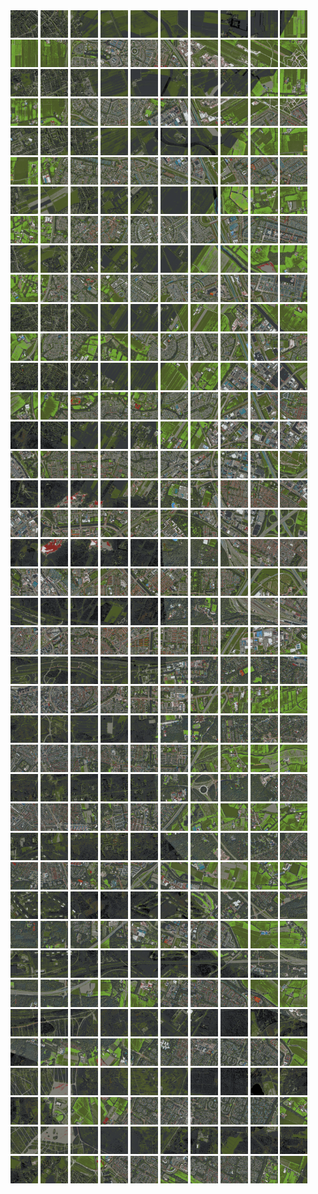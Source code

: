 <html>
<div>
<img src="https://github.com/HakkaTjakka/NL_TILE_MAP/blob/main/18/623/-1047/r.6230.-10470.png" height="44" width="44">
<img src="https://github.com/HakkaTjakka/NL_TILE_MAP/blob/main/18/623/-1047/r.6231.-10470.png" height="44" width="44">
<img src="https://github.com/HakkaTjakka/NL_TILE_MAP/blob/main/18/623/-1047/r.6232.-10470.png" height="44" width="44">
<img src="https://github.com/HakkaTjakka/NL_TILE_MAP/blob/main/18/623/-1047/r.6233.-10470.png" height="44" width="44">
<img src="https://github.com/HakkaTjakka/NL_TILE_MAP/blob/main/18/623/-1047/r.6234.-10470.png" height="44" width="44">
<img src="https://github.com/HakkaTjakka/NL_TILE_MAP/blob/main/18/623/-1047/r.6235.-10470.png" height="44" width="44">
<img src="https://github.com/HakkaTjakka/NL_TILE_MAP/blob/main/18/623/-1047/r.6236.-10470.png" height="44" width="44">
<img src="https://github.com/HakkaTjakka/NL_TILE_MAP/blob/main/18/623/-1047/r.6237.-10470.png" height="44" width="44">
<img src="https://github.com/HakkaTjakka/NL_TILE_MAP/blob/main/18/623/-1047/r.6238.-10470.png" height="44" width="44">
<img src="https://github.com/HakkaTjakka/NL_TILE_MAP/blob/main/18/623/-1047/r.6239.-10470.png" height="44" width="44">
<img src="https://github.com/HakkaTjakka/NL_TILE_MAP/blob/main/18/624/-1047/r.6240.-10470.png" height="44" width="44">
<img src="https://github.com/HakkaTjakka/NL_TILE_MAP/blob/main/18/624/-1047/r.6241.-10470.png" height="44" width="44">
<img src="https://github.com/HakkaTjakka/NL_TILE_MAP/blob/main/18/624/-1047/r.6242.-10470.png" height="44" width="44">
<img src="https://github.com/HakkaTjakka/NL_TILE_MAP/blob/main/18/624/-1047/r.6243.-10470.png" height="44" width="44">
<img src="https://github.com/HakkaTjakka/NL_TILE_MAP/blob/main/18/624/-1047/r.6244.-10470.png" height="44" width="44">
<img src="https://github.com/HakkaTjakka/NL_TILE_MAP/blob/main/18/624/-1047/r.6245.-10470.png" height="44" width="44">
<img src="https://github.com/HakkaTjakka/NL_TILE_MAP/blob/main/18/624/-1047/r.6246.-10470.png" height="44" width="44">
<img src="https://github.com/HakkaTjakka/NL_TILE_MAP/blob/main/18/624/-1047/r.6247.-10470.png" height="44" width="44">
<img src="https://github.com/HakkaTjakka/NL_TILE_MAP/blob/main/18/624/-1047/r.6248.-10470.png" height="44" width="44">
<img src="https://github.com/HakkaTjakka/NL_TILE_MAP/blob/main/18/624/-1047/r.6249.-10470.png" height="44" width="44">
<br>
<img src="https://github.com/HakkaTjakka/NL_TILE_MAP/blob/main/18/623/-1047/r.6230.-10469.png" height="44" width="44">
<img src="https://github.com/HakkaTjakka/NL_TILE_MAP/blob/main/18/623/-1047/r.6231.-10469.png" height="44" width="44">
<img src="https://github.com/HakkaTjakka/NL_TILE_MAP/blob/main/18/623/-1047/r.6232.-10469.png" height="44" width="44">
<img src="https://github.com/HakkaTjakka/NL_TILE_MAP/blob/main/18/623/-1047/r.6233.-10469.png" height="44" width="44">
<img src="https://github.com/HakkaTjakka/NL_TILE_MAP/blob/main/18/623/-1047/r.6234.-10469.png" height="44" width="44">
<img src="https://github.com/HakkaTjakka/NL_TILE_MAP/blob/main/18/623/-1047/r.6235.-10469.png" height="44" width="44">
<img src="https://github.com/HakkaTjakka/NL_TILE_MAP/blob/main/18/623/-1047/r.6236.-10469.png" height="44" width="44">
<img src="https://github.com/HakkaTjakka/NL_TILE_MAP/blob/main/18/623/-1047/r.6237.-10469.png" height="44" width="44">
<img src="https://github.com/HakkaTjakka/NL_TILE_MAP/blob/main/18/623/-1047/r.6238.-10469.png" height="44" width="44">
<img src="https://github.com/HakkaTjakka/NL_TILE_MAP/blob/main/18/623/-1047/r.6239.-10469.png" height="44" width="44">
<img src="https://github.com/HakkaTjakka/NL_TILE_MAP/blob/main/18/624/-1047/r.6240.-10469.png" height="44" width="44">
<img src="https://github.com/HakkaTjakka/NL_TILE_MAP/blob/main/18/624/-1047/r.6241.-10469.png" height="44" width="44">
<img src="https://github.com/HakkaTjakka/NL_TILE_MAP/blob/main/18/624/-1047/r.6242.-10469.png" height="44" width="44">
<img src="https://github.com/HakkaTjakka/NL_TILE_MAP/blob/main/18/624/-1047/r.6243.-10469.png" height="44" width="44">
<img src="https://github.com/HakkaTjakka/NL_TILE_MAP/blob/main/18/624/-1047/r.6244.-10469.png" height="44" width="44">
<img src="https://github.com/HakkaTjakka/NL_TILE_MAP/blob/main/18/624/-1047/r.6245.-10469.png" height="44" width="44">
<img src="https://github.com/HakkaTjakka/NL_TILE_MAP/blob/main/18/624/-1047/r.6246.-10469.png" height="44" width="44">
<img src="https://github.com/HakkaTjakka/NL_TILE_MAP/blob/main/18/624/-1047/r.6247.-10469.png" height="44" width="44">
<img src="https://github.com/HakkaTjakka/NL_TILE_MAP/blob/main/18/624/-1047/r.6248.-10469.png" height="44" width="44">
<img src="https://github.com/HakkaTjakka/NL_TILE_MAP/blob/main/18/624/-1047/r.6249.-10469.png" height="44" width="44">
<br>
<img src="https://github.com/HakkaTjakka/NL_TILE_MAP/blob/main/18/623/-1047/r.6230.-10468.png" height="44" width="44">
<img src="https://github.com/HakkaTjakka/NL_TILE_MAP/blob/main/18/623/-1047/r.6231.-10468.png" height="44" width="44">
<img src="https://github.com/HakkaTjakka/NL_TILE_MAP/blob/main/18/623/-1047/r.6232.-10468.png" height="44" width="44">
<img src="https://github.com/HakkaTjakka/NL_TILE_MAP/blob/main/18/623/-1047/r.6233.-10468.png" height="44" width="44">
<img src="https://github.com/HakkaTjakka/NL_TILE_MAP/blob/main/18/623/-1047/r.6234.-10468.png" height="44" width="44">
<img src="https://github.com/HakkaTjakka/NL_TILE_MAP/blob/main/18/623/-1047/r.6235.-10468.png" height="44" width="44">
<img src="https://github.com/HakkaTjakka/NL_TILE_MAP/blob/main/18/623/-1047/r.6236.-10468.png" height="44" width="44">
<img src="https://github.com/HakkaTjakka/NL_TILE_MAP/blob/main/18/623/-1047/r.6237.-10468.png" height="44" width="44">
<img src="https://github.com/HakkaTjakka/NL_TILE_MAP/blob/main/18/623/-1047/r.6238.-10468.png" height="44" width="44">
<img src="https://github.com/HakkaTjakka/NL_TILE_MAP/blob/main/18/623/-1047/r.6239.-10468.png" height="44" width="44">
<img src="https://github.com/HakkaTjakka/NL_TILE_MAP/blob/main/18/624/-1047/r.6240.-10468.png" height="44" width="44">
<img src="https://github.com/HakkaTjakka/NL_TILE_MAP/blob/main/18/624/-1047/r.6241.-10468.png" height="44" width="44">
<img src="https://github.com/HakkaTjakka/NL_TILE_MAP/blob/main/18/624/-1047/r.6242.-10468.png" height="44" width="44">
<img src="https://github.com/HakkaTjakka/NL_TILE_MAP/blob/main/18/624/-1047/r.6243.-10468.png" height="44" width="44">
<img src="https://github.com/HakkaTjakka/NL_TILE_MAP/blob/main/18/624/-1047/r.6244.-10468.png" height="44" width="44">
<img src="https://github.com/HakkaTjakka/NL_TILE_MAP/blob/main/18/624/-1047/r.6245.-10468.png" height="44" width="44">
<img src="https://github.com/HakkaTjakka/NL_TILE_MAP/blob/main/18/624/-1047/r.6246.-10468.png" height="44" width="44">
<img src="https://github.com/HakkaTjakka/NL_TILE_MAP/blob/main/18/624/-1047/r.6247.-10468.png" height="44" width="44">
<img src="https://github.com/HakkaTjakka/NL_TILE_MAP/blob/main/18/624/-1047/r.6248.-10468.png" height="44" width="44">
<img src="https://github.com/HakkaTjakka/NL_TILE_MAP/blob/main/18/624/-1047/r.6249.-10468.png" height="44" width="44">
<br>
<img src="https://github.com/HakkaTjakka/NL_TILE_MAP/blob/main/18/623/-1047/r.6230.-10467.png" height="44" width="44">
<img src="https://github.com/HakkaTjakka/NL_TILE_MAP/blob/main/18/623/-1047/r.6231.-10467.png" height="44" width="44">
<img src="https://github.com/HakkaTjakka/NL_TILE_MAP/blob/main/18/623/-1047/r.6232.-10467.png" height="44" width="44">
<img src="https://github.com/HakkaTjakka/NL_TILE_MAP/blob/main/18/623/-1047/r.6233.-10467.png" height="44" width="44">
<img src="https://github.com/HakkaTjakka/NL_TILE_MAP/blob/main/18/623/-1047/r.6234.-10467.png" height="44" width="44">
<img src="https://github.com/HakkaTjakka/NL_TILE_MAP/blob/main/18/623/-1047/r.6235.-10467.png" height="44" width="44">
<img src="https://github.com/HakkaTjakka/NL_TILE_MAP/blob/main/18/623/-1047/r.6236.-10467.png" height="44" width="44">
<img src="https://github.com/HakkaTjakka/NL_TILE_MAP/blob/main/18/623/-1047/r.6237.-10467.png" height="44" width="44">
<img src="https://github.com/HakkaTjakka/NL_TILE_MAP/blob/main/18/623/-1047/r.6238.-10467.png" height="44" width="44">
<img src="https://github.com/HakkaTjakka/NL_TILE_MAP/blob/main/18/623/-1047/r.6239.-10467.png" height="44" width="44">
<img src="https://github.com/HakkaTjakka/NL_TILE_MAP/blob/main/18/624/-1047/r.6240.-10467.png" height="44" width="44">
<img src="https://github.com/HakkaTjakka/NL_TILE_MAP/blob/main/18/624/-1047/r.6241.-10467.png" height="44" width="44">
<img src="https://github.com/HakkaTjakka/NL_TILE_MAP/blob/main/18/624/-1047/r.6242.-10467.png" height="44" width="44">
<img src="https://github.com/HakkaTjakka/NL_TILE_MAP/blob/main/18/624/-1047/r.6243.-10467.png" height="44" width="44">
<img src="https://github.com/HakkaTjakka/NL_TILE_MAP/blob/main/18/624/-1047/r.6244.-10467.png" height="44" width="44">
<img src="https://github.com/HakkaTjakka/NL_TILE_MAP/blob/main/18/624/-1047/r.6245.-10467.png" height="44" width="44">
<img src="https://github.com/HakkaTjakka/NL_TILE_MAP/blob/main/18/624/-1047/r.6246.-10467.png" height="44" width="44">
<img src="https://github.com/HakkaTjakka/NL_TILE_MAP/blob/main/18/624/-1047/r.6247.-10467.png" height="44" width="44">
<img src="https://github.com/HakkaTjakka/NL_TILE_MAP/blob/main/18/624/-1047/r.6248.-10467.png" height="44" width="44">
<img src="https://github.com/HakkaTjakka/NL_TILE_MAP/blob/main/18/624/-1047/r.6249.-10467.png" height="44" width="44">
<br>
<img src="https://github.com/HakkaTjakka/NL_TILE_MAP/blob/main/18/623/-1047/r.6230.-10466.png" height="44" width="44">
<img src="https://github.com/HakkaTjakka/NL_TILE_MAP/blob/main/18/623/-1047/r.6231.-10466.png" height="44" width="44">
<img src="https://github.com/HakkaTjakka/NL_TILE_MAP/blob/main/18/623/-1047/r.6232.-10466.png" height="44" width="44">
<img src="https://github.com/HakkaTjakka/NL_TILE_MAP/blob/main/18/623/-1047/r.6233.-10466.png" height="44" width="44">
<img src="https://github.com/HakkaTjakka/NL_TILE_MAP/blob/main/18/623/-1047/r.6234.-10466.png" height="44" width="44">
<img src="https://github.com/HakkaTjakka/NL_TILE_MAP/blob/main/18/623/-1047/r.6235.-10466.png" height="44" width="44">
<img src="https://github.com/HakkaTjakka/NL_TILE_MAP/blob/main/18/623/-1047/r.6236.-10466.png" height="44" width="44">
<img src="https://github.com/HakkaTjakka/NL_TILE_MAP/blob/main/18/623/-1047/r.6237.-10466.png" height="44" width="44">
<img src="https://github.com/HakkaTjakka/NL_TILE_MAP/blob/main/18/623/-1047/r.6238.-10466.png" height="44" width="44">
<img src="https://github.com/HakkaTjakka/NL_TILE_MAP/blob/main/18/623/-1047/r.6239.-10466.png" height="44" width="44">
<img src="https://github.com/HakkaTjakka/NL_TILE_MAP/blob/main/18/624/-1047/r.6240.-10466.png" height="44" width="44">
<img src="https://github.com/HakkaTjakka/NL_TILE_MAP/blob/main/18/624/-1047/r.6241.-10466.png" height="44" width="44">
<img src="https://github.com/HakkaTjakka/NL_TILE_MAP/blob/main/18/624/-1047/r.6242.-10466.png" height="44" width="44">
<img src="https://github.com/HakkaTjakka/NL_TILE_MAP/blob/main/18/624/-1047/r.6243.-10466.png" height="44" width="44">
<img src="https://github.com/HakkaTjakka/NL_TILE_MAP/blob/main/18/624/-1047/r.6244.-10466.png" height="44" width="44">
<img src="https://github.com/HakkaTjakka/NL_TILE_MAP/blob/main/18/624/-1047/r.6245.-10466.png" height="44" width="44">
<img src="https://github.com/HakkaTjakka/NL_TILE_MAP/blob/main/18/624/-1047/r.6246.-10466.png" height="44" width="44">
<img src="https://github.com/HakkaTjakka/NL_TILE_MAP/blob/main/18/624/-1047/r.6247.-10466.png" height="44" width="44">
<img src="https://github.com/HakkaTjakka/NL_TILE_MAP/blob/main/18/624/-1047/r.6248.-10466.png" height="44" width="44">
<img src="https://github.com/HakkaTjakka/NL_TILE_MAP/blob/main/18/624/-1047/r.6249.-10466.png" height="44" width="44">
<br>
<img src="https://github.com/HakkaTjakka/NL_TILE_MAP/blob/main/18/623/-1047/r.6230.-10465.png" height="44" width="44">
<img src="https://github.com/HakkaTjakka/NL_TILE_MAP/blob/main/18/623/-1047/r.6231.-10465.png" height="44" width="44">
<img src="https://github.com/HakkaTjakka/NL_TILE_MAP/blob/main/18/623/-1047/r.6232.-10465.png" height="44" width="44">
<img src="https://github.com/HakkaTjakka/NL_TILE_MAP/blob/main/18/623/-1047/r.6233.-10465.png" height="44" width="44">
<img src="https://github.com/HakkaTjakka/NL_TILE_MAP/blob/main/18/623/-1047/r.6234.-10465.png" height="44" width="44">
<img src="https://github.com/HakkaTjakka/NL_TILE_MAP/blob/main/18/623/-1047/r.6235.-10465.png" height="44" width="44">
<img src="https://github.com/HakkaTjakka/NL_TILE_MAP/blob/main/18/623/-1047/r.6236.-10465.png" height="44" width="44">
<img src="https://github.com/HakkaTjakka/NL_TILE_MAP/blob/main/18/623/-1047/r.6237.-10465.png" height="44" width="44">
<img src="https://github.com/HakkaTjakka/NL_TILE_MAP/blob/main/18/623/-1047/r.6238.-10465.png" height="44" width="44">
<img src="https://github.com/HakkaTjakka/NL_TILE_MAP/blob/main/18/623/-1047/r.6239.-10465.png" height="44" width="44">
<img src="https://github.com/HakkaTjakka/NL_TILE_MAP/blob/main/18/624/-1047/r.6240.-10465.png" height="44" width="44">
<img src="https://github.com/HakkaTjakka/NL_TILE_MAP/blob/main/18/624/-1047/r.6241.-10465.png" height="44" width="44">
<img src="https://github.com/HakkaTjakka/NL_TILE_MAP/blob/main/18/624/-1047/r.6242.-10465.png" height="44" width="44">
<img src="https://github.com/HakkaTjakka/NL_TILE_MAP/blob/main/18/624/-1047/r.6243.-10465.png" height="44" width="44">
<img src="https://github.com/HakkaTjakka/NL_TILE_MAP/blob/main/18/624/-1047/r.6244.-10465.png" height="44" width="44">
<img src="https://github.com/HakkaTjakka/NL_TILE_MAP/blob/main/18/624/-1047/r.6245.-10465.png" height="44" width="44">
<img src="https://github.com/HakkaTjakka/NL_TILE_MAP/blob/main/18/624/-1047/r.6246.-10465.png" height="44" width="44">
<img src="https://github.com/HakkaTjakka/NL_TILE_MAP/blob/main/18/624/-1047/r.6247.-10465.png" height="44" width="44">
<img src="https://github.com/HakkaTjakka/NL_TILE_MAP/blob/main/18/624/-1047/r.6248.-10465.png" height="44" width="44">
<img src="https://github.com/HakkaTjakka/NL_TILE_MAP/blob/main/18/624/-1047/r.6249.-10465.png" height="44" width="44">
<br>
<img src="https://github.com/HakkaTjakka/NL_TILE_MAP/blob/main/18/623/-1047/r.6230.-10464.png" height="44" width="44">
<img src="https://github.com/HakkaTjakka/NL_TILE_MAP/blob/main/18/623/-1047/r.6231.-10464.png" height="44" width="44">
<img src="https://github.com/HakkaTjakka/NL_TILE_MAP/blob/main/18/623/-1047/r.6232.-10464.png" height="44" width="44">
<img src="https://github.com/HakkaTjakka/NL_TILE_MAP/blob/main/18/623/-1047/r.6233.-10464.png" height="44" width="44">
<img src="https://github.com/HakkaTjakka/NL_TILE_MAP/blob/main/18/623/-1047/r.6234.-10464.png" height="44" width="44">
<img src="https://github.com/HakkaTjakka/NL_TILE_MAP/blob/main/18/623/-1047/r.6235.-10464.png" height="44" width="44">
<img src="https://github.com/HakkaTjakka/NL_TILE_MAP/blob/main/18/623/-1047/r.6236.-10464.png" height="44" width="44">
<img src="https://github.com/HakkaTjakka/NL_TILE_MAP/blob/main/18/623/-1047/r.6237.-10464.png" height="44" width="44">
<img src="https://github.com/HakkaTjakka/NL_TILE_MAP/blob/main/18/623/-1047/r.6238.-10464.png" height="44" width="44">
<img src="https://github.com/HakkaTjakka/NL_TILE_MAP/blob/main/18/623/-1047/r.6239.-10464.png" height="44" width="44">
<img src="https://github.com/HakkaTjakka/NL_TILE_MAP/blob/main/18/624/-1047/r.6240.-10464.png" height="44" width="44">
<img src="https://github.com/HakkaTjakka/NL_TILE_MAP/blob/main/18/624/-1047/r.6241.-10464.png" height="44" width="44">
<img src="https://github.com/HakkaTjakka/NL_TILE_MAP/blob/main/18/624/-1047/r.6242.-10464.png" height="44" width="44">
<img src="https://github.com/HakkaTjakka/NL_TILE_MAP/blob/main/18/624/-1047/r.6243.-10464.png" height="44" width="44">
<img src="https://github.com/HakkaTjakka/NL_TILE_MAP/blob/main/18/624/-1047/r.6244.-10464.png" height="44" width="44">
<img src="https://github.com/HakkaTjakka/NL_TILE_MAP/blob/main/18/624/-1047/r.6245.-10464.png" height="44" width="44">
<img src="https://github.com/HakkaTjakka/NL_TILE_MAP/blob/main/18/624/-1047/r.6246.-10464.png" height="44" width="44">
<img src="https://github.com/HakkaTjakka/NL_TILE_MAP/blob/main/18/624/-1047/r.6247.-10464.png" height="44" width="44">
<img src="https://github.com/HakkaTjakka/NL_TILE_MAP/blob/main/18/624/-1047/r.6248.-10464.png" height="44" width="44">
<img src="https://github.com/HakkaTjakka/NL_TILE_MAP/blob/main/18/624/-1047/r.6249.-10464.png" height="44" width="44">
<br>
<img src="https://github.com/HakkaTjakka/NL_TILE_MAP/blob/main/18/623/-1047/r.6230.-10463.png" height="44" width="44">
<img src="https://github.com/HakkaTjakka/NL_TILE_MAP/blob/main/18/623/-1047/r.6231.-10463.png" height="44" width="44">
<img src="https://github.com/HakkaTjakka/NL_TILE_MAP/blob/main/18/623/-1047/r.6232.-10463.png" height="44" width="44">
<img src="https://github.com/HakkaTjakka/NL_TILE_MAP/blob/main/18/623/-1047/r.6233.-10463.png" height="44" width="44">
<img src="https://github.com/HakkaTjakka/NL_TILE_MAP/blob/main/18/623/-1047/r.6234.-10463.png" height="44" width="44">
<img src="https://github.com/HakkaTjakka/NL_TILE_MAP/blob/main/18/623/-1047/r.6235.-10463.png" height="44" width="44">
<img src="https://github.com/HakkaTjakka/NL_TILE_MAP/blob/main/18/623/-1047/r.6236.-10463.png" height="44" width="44">
<img src="https://github.com/HakkaTjakka/NL_TILE_MAP/blob/main/18/623/-1047/r.6237.-10463.png" height="44" width="44">
<img src="https://github.com/HakkaTjakka/NL_TILE_MAP/blob/main/18/623/-1047/r.6238.-10463.png" height="44" width="44">
<img src="https://github.com/HakkaTjakka/NL_TILE_MAP/blob/main/18/623/-1047/r.6239.-10463.png" height="44" width="44">
<img src="https://github.com/HakkaTjakka/NL_TILE_MAP/blob/main/18/624/-1047/r.6240.-10463.png" height="44" width="44">
<img src="https://github.com/HakkaTjakka/NL_TILE_MAP/blob/main/18/624/-1047/r.6241.-10463.png" height="44" width="44">
<img src="https://github.com/HakkaTjakka/NL_TILE_MAP/blob/main/18/624/-1047/r.6242.-10463.png" height="44" width="44">
<img src="https://github.com/HakkaTjakka/NL_TILE_MAP/blob/main/18/624/-1047/r.6243.-10463.png" height="44" width="44">
<img src="https://github.com/HakkaTjakka/NL_TILE_MAP/blob/main/18/624/-1047/r.6244.-10463.png" height="44" width="44">
<img src="https://github.com/HakkaTjakka/NL_TILE_MAP/blob/main/18/624/-1047/r.6245.-10463.png" height="44" width="44">
<img src="https://github.com/HakkaTjakka/NL_TILE_MAP/blob/main/18/624/-1047/r.6246.-10463.png" height="44" width="44">
<img src="https://github.com/HakkaTjakka/NL_TILE_MAP/blob/main/18/624/-1047/r.6247.-10463.png" height="44" width="44">
<img src="https://github.com/HakkaTjakka/NL_TILE_MAP/blob/main/18/624/-1047/r.6248.-10463.png" height="44" width="44">
<img src="https://github.com/HakkaTjakka/NL_TILE_MAP/blob/main/18/624/-1047/r.6249.-10463.png" height="44" width="44">
<br>
<img src="https://github.com/HakkaTjakka/NL_TILE_MAP/blob/main/18/623/-1047/r.6230.-10462.png" height="44" width="44">
<img src="https://github.com/HakkaTjakka/NL_TILE_MAP/blob/main/18/623/-1047/r.6231.-10462.png" height="44" width="44">
<img src="https://github.com/HakkaTjakka/NL_TILE_MAP/blob/main/18/623/-1047/r.6232.-10462.png" height="44" width="44">
<img src="https://github.com/HakkaTjakka/NL_TILE_MAP/blob/main/18/623/-1047/r.6233.-10462.png" height="44" width="44">
<img src="https://github.com/HakkaTjakka/NL_TILE_MAP/blob/main/18/623/-1047/r.6234.-10462.png" height="44" width="44">
<img src="https://github.com/HakkaTjakka/NL_TILE_MAP/blob/main/18/623/-1047/r.6235.-10462.png" height="44" width="44">
<img src="https://github.com/HakkaTjakka/NL_TILE_MAP/blob/main/18/623/-1047/r.6236.-10462.png" height="44" width="44">
<img src="https://github.com/HakkaTjakka/NL_TILE_MAP/blob/main/18/623/-1047/r.6237.-10462.png" height="44" width="44">
<img src="https://github.com/HakkaTjakka/NL_TILE_MAP/blob/main/18/623/-1047/r.6238.-10462.png" height="44" width="44">
<img src="https://github.com/HakkaTjakka/NL_TILE_MAP/blob/main/18/623/-1047/r.6239.-10462.png" height="44" width="44">
<img src="https://github.com/HakkaTjakka/NL_TILE_MAP/blob/main/18/624/-1047/r.6240.-10462.png" height="44" width="44">
<img src="https://github.com/HakkaTjakka/NL_TILE_MAP/blob/main/18/624/-1047/r.6241.-10462.png" height="44" width="44">
<img src="https://github.com/HakkaTjakka/NL_TILE_MAP/blob/main/18/624/-1047/r.6242.-10462.png" height="44" width="44">
<img src="https://github.com/HakkaTjakka/NL_TILE_MAP/blob/main/18/624/-1047/r.6243.-10462.png" height="44" width="44">
<img src="https://github.com/HakkaTjakka/NL_TILE_MAP/blob/main/18/624/-1047/r.6244.-10462.png" height="44" width="44">
<img src="https://github.com/HakkaTjakka/NL_TILE_MAP/blob/main/18/624/-1047/r.6245.-10462.png" height="44" width="44">
<img src="https://github.com/HakkaTjakka/NL_TILE_MAP/blob/main/18/624/-1047/r.6246.-10462.png" height="44" width="44">
<img src="https://github.com/HakkaTjakka/NL_TILE_MAP/blob/main/18/624/-1047/r.6247.-10462.png" height="44" width="44">
<img src="https://github.com/HakkaTjakka/NL_TILE_MAP/blob/main/18/624/-1047/r.6248.-10462.png" height="44" width="44">
<img src="https://github.com/HakkaTjakka/NL_TILE_MAP/blob/main/18/624/-1047/r.6249.-10462.png" height="44" width="44">
<br>
<img src="https://github.com/HakkaTjakka/NL_TILE_MAP/blob/main/18/623/-1047/r.6230.-10461.png" height="44" width="44">
<img src="https://github.com/HakkaTjakka/NL_TILE_MAP/blob/main/18/623/-1047/r.6231.-10461.png" height="44" width="44">
<img src="https://github.com/HakkaTjakka/NL_TILE_MAP/blob/main/18/623/-1047/r.6232.-10461.png" height="44" width="44">
<img src="https://github.com/HakkaTjakka/NL_TILE_MAP/blob/main/18/623/-1047/r.6233.-10461.png" height="44" width="44">
<img src="https://github.com/HakkaTjakka/NL_TILE_MAP/blob/main/18/623/-1047/r.6234.-10461.png" height="44" width="44">
<img src="https://github.com/HakkaTjakka/NL_TILE_MAP/blob/main/18/623/-1047/r.6235.-10461.png" height="44" width="44">
<img src="https://github.com/HakkaTjakka/NL_TILE_MAP/blob/main/18/623/-1047/r.6236.-10461.png" height="44" width="44">
<img src="https://github.com/HakkaTjakka/NL_TILE_MAP/blob/main/18/623/-1047/r.6237.-10461.png" height="44" width="44">
<img src="https://github.com/HakkaTjakka/NL_TILE_MAP/blob/main/18/623/-1047/r.6238.-10461.png" height="44" width="44">
<img src="https://github.com/HakkaTjakka/NL_TILE_MAP/blob/main/18/623/-1047/r.6239.-10461.png" height="44" width="44">
<img src="https://github.com/HakkaTjakka/NL_TILE_MAP/blob/main/18/624/-1047/r.6240.-10461.png" height="44" width="44">
<img src="https://github.com/HakkaTjakka/NL_TILE_MAP/blob/main/18/624/-1047/r.6241.-10461.png" height="44" width="44">
<img src="https://github.com/HakkaTjakka/NL_TILE_MAP/blob/main/18/624/-1047/r.6242.-10461.png" height="44" width="44">
<img src="https://github.com/HakkaTjakka/NL_TILE_MAP/blob/main/18/624/-1047/r.6243.-10461.png" height="44" width="44">
<img src="https://github.com/HakkaTjakka/NL_TILE_MAP/blob/main/18/624/-1047/r.6244.-10461.png" height="44" width="44">
<img src="https://github.com/HakkaTjakka/NL_TILE_MAP/blob/main/18/624/-1047/r.6245.-10461.png" height="44" width="44">
<img src="https://github.com/HakkaTjakka/NL_TILE_MAP/blob/main/18/624/-1047/r.6246.-10461.png" height="44" width="44">
<img src="https://github.com/HakkaTjakka/NL_TILE_MAP/blob/main/18/624/-1047/r.6247.-10461.png" height="44" width="44">
<img src="https://github.com/HakkaTjakka/NL_TILE_MAP/blob/main/18/624/-1047/r.6248.-10461.png" height="44" width="44">
<img src="https://github.com/HakkaTjakka/NL_TILE_MAP/blob/main/18/624/-1047/r.6249.-10461.png" height="44" width="44">
<br>
<img src="https://github.com/HakkaTjakka/NL_TILE_MAP/blob/main/18/623/-1046/r.6230.-10460.png" height="44" width="44">
<img src="https://github.com/HakkaTjakka/NL_TILE_MAP/blob/main/18/623/-1046/r.6231.-10460.png" height="44" width="44">
<img src="https://github.com/HakkaTjakka/NL_TILE_MAP/blob/main/18/623/-1046/r.6232.-10460.png" height="44" width="44">
<img src="https://github.com/HakkaTjakka/NL_TILE_MAP/blob/main/18/623/-1046/r.6233.-10460.png" height="44" width="44">
<img src="https://github.com/HakkaTjakka/NL_TILE_MAP/blob/main/18/623/-1046/r.6234.-10460.png" height="44" width="44">
<img src="https://github.com/HakkaTjakka/NL_TILE_MAP/blob/main/18/623/-1046/r.6235.-10460.png" height="44" width="44">
<img src="https://github.com/HakkaTjakka/NL_TILE_MAP/blob/main/18/623/-1046/r.6236.-10460.png" height="44" width="44">
<img src="https://github.com/HakkaTjakka/NL_TILE_MAP/blob/main/18/623/-1046/r.6237.-10460.png" height="44" width="44">
<img src="https://github.com/HakkaTjakka/NL_TILE_MAP/blob/main/18/623/-1046/r.6238.-10460.png" height="44" width="44">
<img src="https://github.com/HakkaTjakka/NL_TILE_MAP/blob/main/18/623/-1046/r.6239.-10460.png" height="44" width="44">
<img src="https://github.com/HakkaTjakka/NL_TILE_MAP/blob/main/18/624/-1046/r.6240.-10460.png" height="44" width="44">
<img src="https://github.com/HakkaTjakka/NL_TILE_MAP/blob/main/18/624/-1046/r.6241.-10460.png" height="44" width="44">
<img src="https://github.com/HakkaTjakka/NL_TILE_MAP/blob/main/18/624/-1046/r.6242.-10460.png" height="44" width="44">
<img src="https://github.com/HakkaTjakka/NL_TILE_MAP/blob/main/18/624/-1046/r.6243.-10460.png" height="44" width="44">
<img src="https://github.com/HakkaTjakka/NL_TILE_MAP/blob/main/18/624/-1046/r.6244.-10460.png" height="44" width="44">
<img src="https://github.com/HakkaTjakka/NL_TILE_MAP/blob/main/18/624/-1046/r.6245.-10460.png" height="44" width="44">
<img src="https://github.com/HakkaTjakka/NL_TILE_MAP/blob/main/18/624/-1046/r.6246.-10460.png" height="44" width="44">
<img src="https://github.com/HakkaTjakka/NL_TILE_MAP/blob/main/18/624/-1046/r.6247.-10460.png" height="44" width="44">
<img src="https://github.com/HakkaTjakka/NL_TILE_MAP/blob/main/18/624/-1046/r.6248.-10460.png" height="44" width="44">
<img src="https://github.com/HakkaTjakka/NL_TILE_MAP/blob/main/18/624/-1046/r.6249.-10460.png" height="44" width="44">
<br>
<img src="https://github.com/HakkaTjakka/NL_TILE_MAP/blob/main/18/623/-1046/r.6230.-10459.png" height="44" width="44">
<img src="https://github.com/HakkaTjakka/NL_TILE_MAP/blob/main/18/623/-1046/r.6231.-10459.png" height="44" width="44">
<img src="https://github.com/HakkaTjakka/NL_TILE_MAP/blob/main/18/623/-1046/r.6232.-10459.png" height="44" width="44">
<img src="https://github.com/HakkaTjakka/NL_TILE_MAP/blob/main/18/623/-1046/r.6233.-10459.png" height="44" width="44">
<img src="https://github.com/HakkaTjakka/NL_TILE_MAP/blob/main/18/623/-1046/r.6234.-10459.png" height="44" width="44">
<img src="https://github.com/HakkaTjakka/NL_TILE_MAP/blob/main/18/623/-1046/r.6235.-10459.png" height="44" width="44">
<img src="https://github.com/HakkaTjakka/NL_TILE_MAP/blob/main/18/623/-1046/r.6236.-10459.png" height="44" width="44">
<img src="https://github.com/HakkaTjakka/NL_TILE_MAP/blob/main/18/623/-1046/r.6237.-10459.png" height="44" width="44">
<img src="https://github.com/HakkaTjakka/NL_TILE_MAP/blob/main/18/623/-1046/r.6238.-10459.png" height="44" width="44">
<img src="https://github.com/HakkaTjakka/NL_TILE_MAP/blob/main/18/623/-1046/r.6239.-10459.png" height="44" width="44">
<img src="https://github.com/HakkaTjakka/NL_TILE_MAP/blob/main/18/624/-1046/r.6240.-10459.png" height="44" width="44">
<img src="https://github.com/HakkaTjakka/NL_TILE_MAP/blob/main/18/624/-1046/r.6241.-10459.png" height="44" width="44">
<img src="https://github.com/HakkaTjakka/NL_TILE_MAP/blob/main/18/624/-1046/r.6242.-10459.png" height="44" width="44">
<img src="https://github.com/HakkaTjakka/NL_TILE_MAP/blob/main/18/624/-1046/r.6243.-10459.png" height="44" width="44">
<img src="https://github.com/HakkaTjakka/NL_TILE_MAP/blob/main/18/624/-1046/r.6244.-10459.png" height="44" width="44">
<img src="https://github.com/HakkaTjakka/NL_TILE_MAP/blob/main/18/624/-1046/r.6245.-10459.png" height="44" width="44">
<img src="https://github.com/HakkaTjakka/NL_TILE_MAP/blob/main/18/624/-1046/r.6246.-10459.png" height="44" width="44">
<img src="https://github.com/HakkaTjakka/NL_TILE_MAP/blob/main/18/624/-1046/r.6247.-10459.png" height="44" width="44">
<img src="https://github.com/HakkaTjakka/NL_TILE_MAP/blob/main/18/624/-1046/r.6248.-10459.png" height="44" width="44">
<img src="https://github.com/HakkaTjakka/NL_TILE_MAP/blob/main/18/624/-1046/r.6249.-10459.png" height="44" width="44">
<br>
<img src="https://github.com/HakkaTjakka/NL_TILE_MAP/blob/main/18/623/-1046/r.6230.-10458.png" height="44" width="44">
<img src="https://github.com/HakkaTjakka/NL_TILE_MAP/blob/main/18/623/-1046/r.6231.-10458.png" height="44" width="44">
<img src="https://github.com/HakkaTjakka/NL_TILE_MAP/blob/main/18/623/-1046/r.6232.-10458.png" height="44" width="44">
<img src="https://github.com/HakkaTjakka/NL_TILE_MAP/blob/main/18/623/-1046/r.6233.-10458.png" height="44" width="44">
<img src="https://github.com/HakkaTjakka/NL_TILE_MAP/blob/main/18/623/-1046/r.6234.-10458.png" height="44" width="44">
<img src="https://github.com/HakkaTjakka/NL_TILE_MAP/blob/main/18/623/-1046/r.6235.-10458.png" height="44" width="44">
<img src="https://github.com/HakkaTjakka/NL_TILE_MAP/blob/main/18/623/-1046/r.6236.-10458.png" height="44" width="44">
<img src="https://github.com/HakkaTjakka/NL_TILE_MAP/blob/main/18/623/-1046/r.6237.-10458.png" height="44" width="44">
<img src="https://github.com/HakkaTjakka/NL_TILE_MAP/blob/main/18/623/-1046/r.6238.-10458.png" height="44" width="44">
<img src="https://github.com/HakkaTjakka/NL_TILE_MAP/blob/main/18/623/-1046/r.6239.-10458.png" height="44" width="44">
<img src="https://github.com/HakkaTjakka/NL_TILE_MAP/blob/main/18/624/-1046/r.6240.-10458.png" height="44" width="44">
<img src="https://github.com/HakkaTjakka/NL_TILE_MAP/blob/main/18/624/-1046/r.6241.-10458.png" height="44" width="44">
<img src="https://github.com/HakkaTjakka/NL_TILE_MAP/blob/main/18/624/-1046/r.6242.-10458.png" height="44" width="44">
<img src="https://github.com/HakkaTjakka/NL_TILE_MAP/blob/main/18/624/-1046/r.6243.-10458.png" height="44" width="44">
<img src="https://github.com/HakkaTjakka/NL_TILE_MAP/blob/main/18/624/-1046/r.6244.-10458.png" height="44" width="44">
<img src="https://github.com/HakkaTjakka/NL_TILE_MAP/blob/main/18/624/-1046/r.6245.-10458.png" height="44" width="44">
<img src="https://github.com/HakkaTjakka/NL_TILE_MAP/blob/main/18/624/-1046/r.6246.-10458.png" height="44" width="44">
<img src="https://github.com/HakkaTjakka/NL_TILE_MAP/blob/main/18/624/-1046/r.6247.-10458.png" height="44" width="44">
<img src="https://github.com/HakkaTjakka/NL_TILE_MAP/blob/main/18/624/-1046/r.6248.-10458.png" height="44" width="44">
<img src="https://github.com/HakkaTjakka/NL_TILE_MAP/blob/main/18/624/-1046/r.6249.-10458.png" height="44" width="44">
<br>
<img src="https://github.com/HakkaTjakka/NL_TILE_MAP/blob/main/18/623/-1046/r.6230.-10457.png" height="44" width="44">
<img src="https://github.com/HakkaTjakka/NL_TILE_MAP/blob/main/18/623/-1046/r.6231.-10457.png" height="44" width="44">
<img src="https://github.com/HakkaTjakka/NL_TILE_MAP/blob/main/18/623/-1046/r.6232.-10457.png" height="44" width="44">
<img src="https://github.com/HakkaTjakka/NL_TILE_MAP/blob/main/18/623/-1046/r.6233.-10457.png" height="44" width="44">
<img src="https://github.com/HakkaTjakka/NL_TILE_MAP/blob/main/18/623/-1046/r.6234.-10457.png" height="44" width="44">
<img src="https://github.com/HakkaTjakka/NL_TILE_MAP/blob/main/18/623/-1046/r.6235.-10457.png" height="44" width="44">
<img src="https://github.com/HakkaTjakka/NL_TILE_MAP/blob/main/18/623/-1046/r.6236.-10457.png" height="44" width="44">
<img src="https://github.com/HakkaTjakka/NL_TILE_MAP/blob/main/18/623/-1046/r.6237.-10457.png" height="44" width="44">
<img src="https://github.com/HakkaTjakka/NL_TILE_MAP/blob/main/18/623/-1046/r.6238.-10457.png" height="44" width="44">
<img src="https://github.com/HakkaTjakka/NL_TILE_MAP/blob/main/18/623/-1046/r.6239.-10457.png" height="44" width="44">
<img src="https://github.com/HakkaTjakka/NL_TILE_MAP/blob/main/18/624/-1046/r.6240.-10457.png" height="44" width="44">
<img src="https://github.com/HakkaTjakka/NL_TILE_MAP/blob/main/18/624/-1046/r.6241.-10457.png" height="44" width="44">
<img src="https://github.com/HakkaTjakka/NL_TILE_MAP/blob/main/18/624/-1046/r.6242.-10457.png" height="44" width="44">
<img src="https://github.com/HakkaTjakka/NL_TILE_MAP/blob/main/18/624/-1046/r.6243.-10457.png" height="44" width="44">
<img src="https://github.com/HakkaTjakka/NL_TILE_MAP/blob/main/18/624/-1046/r.6244.-10457.png" height="44" width="44">
<img src="https://github.com/HakkaTjakka/NL_TILE_MAP/blob/main/18/624/-1046/r.6245.-10457.png" height="44" width="44">
<img src="https://github.com/HakkaTjakka/NL_TILE_MAP/blob/main/18/624/-1046/r.6246.-10457.png" height="44" width="44">
<img src="https://github.com/HakkaTjakka/NL_TILE_MAP/blob/main/18/624/-1046/r.6247.-10457.png" height="44" width="44">
<img src="https://github.com/HakkaTjakka/NL_TILE_MAP/blob/main/18/624/-1046/r.6248.-10457.png" height="44" width="44">
<img src="https://github.com/HakkaTjakka/NL_TILE_MAP/blob/main/18/624/-1046/r.6249.-10457.png" height="44" width="44">
<br>
<img src="https://github.com/HakkaTjakka/NL_TILE_MAP/blob/main/18/623/-1046/r.6230.-10456.png" height="44" width="44">
<img src="https://github.com/HakkaTjakka/NL_TILE_MAP/blob/main/18/623/-1046/r.6231.-10456.png" height="44" width="44">
<img src="https://github.com/HakkaTjakka/NL_TILE_MAP/blob/main/18/623/-1046/r.6232.-10456.png" height="44" width="44">
<img src="https://github.com/HakkaTjakka/NL_TILE_MAP/blob/main/18/623/-1046/r.6233.-10456.png" height="44" width="44">
<img src="https://github.com/HakkaTjakka/NL_TILE_MAP/blob/main/18/623/-1046/r.6234.-10456.png" height="44" width="44">
<img src="https://github.com/HakkaTjakka/NL_TILE_MAP/blob/main/18/623/-1046/r.6235.-10456.png" height="44" width="44">
<img src="https://github.com/HakkaTjakka/NL_TILE_MAP/blob/main/18/623/-1046/r.6236.-10456.png" height="44" width="44">
<img src="https://github.com/HakkaTjakka/NL_TILE_MAP/blob/main/18/623/-1046/r.6237.-10456.png" height="44" width="44">
<img src="https://github.com/HakkaTjakka/NL_TILE_MAP/blob/main/18/623/-1046/r.6238.-10456.png" height="44" width="44">
<img src="https://github.com/HakkaTjakka/NL_TILE_MAP/blob/main/18/623/-1046/r.6239.-10456.png" height="44" width="44">
<img src="https://github.com/HakkaTjakka/NL_TILE_MAP/blob/main/18/624/-1046/r.6240.-10456.png" height="44" width="44">
<img src="https://github.com/HakkaTjakka/NL_TILE_MAP/blob/main/18/624/-1046/r.6241.-10456.png" height="44" width="44">
<img src="https://github.com/HakkaTjakka/NL_TILE_MAP/blob/main/18/624/-1046/r.6242.-10456.png" height="44" width="44">
<img src="https://github.com/HakkaTjakka/NL_TILE_MAP/blob/main/18/624/-1046/r.6243.-10456.png" height="44" width="44">
<img src="https://github.com/HakkaTjakka/NL_TILE_MAP/blob/main/18/624/-1046/r.6244.-10456.png" height="44" width="44">
<img src="https://github.com/HakkaTjakka/NL_TILE_MAP/blob/main/18/624/-1046/r.6245.-10456.png" height="44" width="44">
<img src="https://github.com/HakkaTjakka/NL_TILE_MAP/blob/main/18/624/-1046/r.6246.-10456.png" height="44" width="44">
<img src="https://github.com/HakkaTjakka/NL_TILE_MAP/blob/main/18/624/-1046/r.6247.-10456.png" height="44" width="44">
<img src="https://github.com/HakkaTjakka/NL_TILE_MAP/blob/main/18/624/-1046/r.6248.-10456.png" height="44" width="44">
<img src="https://github.com/HakkaTjakka/NL_TILE_MAP/blob/main/18/624/-1046/r.6249.-10456.png" height="44" width="44">
<br>
<img src="https://github.com/HakkaTjakka/NL_TILE_MAP/blob/main/18/623/-1046/r.6230.-10455.png" height="44" width="44">
<img src="https://github.com/HakkaTjakka/NL_TILE_MAP/blob/main/18/623/-1046/r.6231.-10455.png" height="44" width="44">
<img src="https://github.com/HakkaTjakka/NL_TILE_MAP/blob/main/18/623/-1046/r.6232.-10455.png" height="44" width="44">
<img src="https://github.com/HakkaTjakka/NL_TILE_MAP/blob/main/18/623/-1046/r.6233.-10455.png" height="44" width="44">
<img src="https://github.com/HakkaTjakka/NL_TILE_MAP/blob/main/18/623/-1046/r.6234.-10455.png" height="44" width="44">
<img src="https://github.com/HakkaTjakka/NL_TILE_MAP/blob/main/18/623/-1046/r.6235.-10455.png" height="44" width="44">
<img src="https://github.com/HakkaTjakka/NL_TILE_MAP/blob/main/18/623/-1046/r.6236.-10455.png" height="44" width="44">
<img src="https://github.com/HakkaTjakka/NL_TILE_MAP/blob/main/18/623/-1046/r.6237.-10455.png" height="44" width="44">
<img src="https://github.com/HakkaTjakka/NL_TILE_MAP/blob/main/18/623/-1046/r.6238.-10455.png" height="44" width="44">
<img src="https://github.com/HakkaTjakka/NL_TILE_MAP/blob/main/18/623/-1046/r.6239.-10455.png" height="44" width="44">
<img src="https://github.com/HakkaTjakka/NL_TILE_MAP/blob/main/18/624/-1046/r.6240.-10455.png" height="44" width="44">
<img src="https://github.com/HakkaTjakka/NL_TILE_MAP/blob/main/18/624/-1046/r.6241.-10455.png" height="44" width="44">
<img src="https://github.com/HakkaTjakka/NL_TILE_MAP/blob/main/18/624/-1046/r.6242.-10455.png" height="44" width="44">
<img src="https://github.com/HakkaTjakka/NL_TILE_MAP/blob/main/18/624/-1046/r.6243.-10455.png" height="44" width="44">
<img src="https://github.com/HakkaTjakka/NL_TILE_MAP/blob/main/18/624/-1046/r.6244.-10455.png" height="44" width="44">
<img src="https://github.com/HakkaTjakka/NL_TILE_MAP/blob/main/18/624/-1046/r.6245.-10455.png" height="44" width="44">
<img src="https://github.com/HakkaTjakka/NL_TILE_MAP/blob/main/18/624/-1046/r.6246.-10455.png" height="44" width="44">
<img src="https://github.com/HakkaTjakka/NL_TILE_MAP/blob/main/18/624/-1046/r.6247.-10455.png" height="44" width="44">
<img src="https://github.com/HakkaTjakka/NL_TILE_MAP/blob/main/18/624/-1046/r.6248.-10455.png" height="44" width="44">
<img src="https://github.com/HakkaTjakka/NL_TILE_MAP/blob/main/18/624/-1046/r.6249.-10455.png" height="44" width="44">
<br>
<img src="https://github.com/HakkaTjakka/NL_TILE_MAP/blob/main/18/623/-1046/r.6230.-10454.png" height="44" width="44">
<img src="https://github.com/HakkaTjakka/NL_TILE_MAP/blob/main/18/623/-1046/r.6231.-10454.png" height="44" width="44">
<img src="https://github.com/HakkaTjakka/NL_TILE_MAP/blob/main/18/623/-1046/r.6232.-10454.png" height="44" width="44">
<img src="https://github.com/HakkaTjakka/NL_TILE_MAP/blob/main/18/623/-1046/r.6233.-10454.png" height="44" width="44">
<img src="https://github.com/HakkaTjakka/NL_TILE_MAP/blob/main/18/623/-1046/r.6234.-10454.png" height="44" width="44">
<img src="https://github.com/HakkaTjakka/NL_TILE_MAP/blob/main/18/623/-1046/r.6235.-10454.png" height="44" width="44">
<img src="https://github.com/HakkaTjakka/NL_TILE_MAP/blob/main/18/623/-1046/r.6236.-10454.png" height="44" width="44">
<img src="https://github.com/HakkaTjakka/NL_TILE_MAP/blob/main/18/623/-1046/r.6237.-10454.png" height="44" width="44">
<img src="https://github.com/HakkaTjakka/NL_TILE_MAP/blob/main/18/623/-1046/r.6238.-10454.png" height="44" width="44">
<img src="https://github.com/HakkaTjakka/NL_TILE_MAP/blob/main/18/623/-1046/r.6239.-10454.png" height="44" width="44">
<img src="https://github.com/HakkaTjakka/NL_TILE_MAP/blob/main/18/624/-1046/r.6240.-10454.png" height="44" width="44">
<img src="https://github.com/HakkaTjakka/NL_TILE_MAP/blob/main/18/624/-1046/r.6241.-10454.png" height="44" width="44">
<img src="https://github.com/HakkaTjakka/NL_TILE_MAP/blob/main/18/624/-1046/r.6242.-10454.png" height="44" width="44">
<img src="https://github.com/HakkaTjakka/NL_TILE_MAP/blob/main/18/624/-1046/r.6243.-10454.png" height="44" width="44">
<img src="https://github.com/HakkaTjakka/NL_TILE_MAP/blob/main/18/624/-1046/r.6244.-10454.png" height="44" width="44">
<img src="https://github.com/HakkaTjakka/NL_TILE_MAP/blob/main/18/624/-1046/r.6245.-10454.png" height="44" width="44">
<img src="https://github.com/HakkaTjakka/NL_TILE_MAP/blob/main/18/624/-1046/r.6246.-10454.png" height="44" width="44">
<img src="https://github.com/HakkaTjakka/NL_TILE_MAP/blob/main/18/624/-1046/r.6247.-10454.png" height="44" width="44">
<img src="https://github.com/HakkaTjakka/NL_TILE_MAP/blob/main/18/624/-1046/r.6248.-10454.png" height="44" width="44">
<img src="https://github.com/HakkaTjakka/NL_TILE_MAP/blob/main/18/624/-1046/r.6249.-10454.png" height="44" width="44">
<br>
<img src="https://github.com/HakkaTjakka/NL_TILE_MAP/blob/main/18/623/-1046/r.6230.-10453.png" height="44" width="44">
<img src="https://github.com/HakkaTjakka/NL_TILE_MAP/blob/main/18/623/-1046/r.6231.-10453.png" height="44" width="44">
<img src="https://github.com/HakkaTjakka/NL_TILE_MAP/blob/main/18/623/-1046/r.6232.-10453.png" height="44" width="44">
<img src="https://github.com/HakkaTjakka/NL_TILE_MAP/blob/main/18/623/-1046/r.6233.-10453.png" height="44" width="44">
<img src="https://github.com/HakkaTjakka/NL_TILE_MAP/blob/main/18/623/-1046/r.6234.-10453.png" height="44" width="44">
<img src="https://github.com/HakkaTjakka/NL_TILE_MAP/blob/main/18/623/-1046/r.6235.-10453.png" height="44" width="44">
<img src="https://github.com/HakkaTjakka/NL_TILE_MAP/blob/main/18/623/-1046/r.6236.-10453.png" height="44" width="44">
<img src="https://github.com/HakkaTjakka/NL_TILE_MAP/blob/main/18/623/-1046/r.6237.-10453.png" height="44" width="44">
<img src="https://github.com/HakkaTjakka/NL_TILE_MAP/blob/main/18/623/-1046/r.6238.-10453.png" height="44" width="44">
<img src="https://github.com/HakkaTjakka/NL_TILE_MAP/blob/main/18/623/-1046/r.6239.-10453.png" height="44" width="44">
<img src="https://github.com/HakkaTjakka/NL_TILE_MAP/blob/main/18/624/-1046/r.6240.-10453.png" height="44" width="44">
<img src="https://github.com/HakkaTjakka/NL_TILE_MAP/blob/main/18/624/-1046/r.6241.-10453.png" height="44" width="44">
<img src="https://github.com/HakkaTjakka/NL_TILE_MAP/blob/main/18/624/-1046/r.6242.-10453.png" height="44" width="44">
<img src="https://github.com/HakkaTjakka/NL_TILE_MAP/blob/main/18/624/-1046/r.6243.-10453.png" height="44" width="44">
<img src="https://github.com/HakkaTjakka/NL_TILE_MAP/blob/main/18/624/-1046/r.6244.-10453.png" height="44" width="44">
<img src="https://github.com/HakkaTjakka/NL_TILE_MAP/blob/main/18/624/-1046/r.6245.-10453.png" height="44" width="44">
<img src="https://github.com/HakkaTjakka/NL_TILE_MAP/blob/main/18/624/-1046/r.6246.-10453.png" height="44" width="44">
<img src="https://github.com/HakkaTjakka/NL_TILE_MAP/blob/main/18/624/-1046/r.6247.-10453.png" height="44" width="44">
<img src="https://github.com/HakkaTjakka/NL_TILE_MAP/blob/main/18/624/-1046/r.6248.-10453.png" height="44" width="44">
<img src="https://github.com/HakkaTjakka/NL_TILE_MAP/blob/main/18/624/-1046/r.6249.-10453.png" height="44" width="44">
<br>
<img src="https://github.com/HakkaTjakka/NL_TILE_MAP/blob/main/18/623/-1046/r.6230.-10452.png" height="44" width="44">
<img src="https://github.com/HakkaTjakka/NL_TILE_MAP/blob/main/18/623/-1046/r.6231.-10452.png" height="44" width="44">
<img src="https://github.com/HakkaTjakka/NL_TILE_MAP/blob/main/18/623/-1046/r.6232.-10452.png" height="44" width="44">
<img src="https://github.com/HakkaTjakka/NL_TILE_MAP/blob/main/18/623/-1046/r.6233.-10452.png" height="44" width="44">
<img src="https://github.com/HakkaTjakka/NL_TILE_MAP/blob/main/18/623/-1046/r.6234.-10452.png" height="44" width="44">
<img src="https://github.com/HakkaTjakka/NL_TILE_MAP/blob/main/18/623/-1046/r.6235.-10452.png" height="44" width="44">
<img src="https://github.com/HakkaTjakka/NL_TILE_MAP/blob/main/18/623/-1046/r.6236.-10452.png" height="44" width="44">
<img src="https://github.com/HakkaTjakka/NL_TILE_MAP/blob/main/18/623/-1046/r.6237.-10452.png" height="44" width="44">
<img src="https://github.com/HakkaTjakka/NL_TILE_MAP/blob/main/18/623/-1046/r.6238.-10452.png" height="44" width="44">
<img src="https://github.com/HakkaTjakka/NL_TILE_MAP/blob/main/18/623/-1046/r.6239.-10452.png" height="44" width="44">
<img src="https://github.com/HakkaTjakka/NL_TILE_MAP/blob/main/18/624/-1046/r.6240.-10452.png" height="44" width="44">
<img src="https://github.com/HakkaTjakka/NL_TILE_MAP/blob/main/18/624/-1046/r.6241.-10452.png" height="44" width="44">
<img src="https://github.com/HakkaTjakka/NL_TILE_MAP/blob/main/18/624/-1046/r.6242.-10452.png" height="44" width="44">
<img src="https://github.com/HakkaTjakka/NL_TILE_MAP/blob/main/18/624/-1046/r.6243.-10452.png" height="44" width="44">
<img src="https://github.com/HakkaTjakka/NL_TILE_MAP/blob/main/18/624/-1046/r.6244.-10452.png" height="44" width="44">
<img src="https://github.com/HakkaTjakka/NL_TILE_MAP/blob/main/18/624/-1046/r.6245.-10452.png" height="44" width="44">
<img src="https://github.com/HakkaTjakka/NL_TILE_MAP/blob/main/18/624/-1046/r.6246.-10452.png" height="44" width="44">
<img src="https://github.com/HakkaTjakka/NL_TILE_MAP/blob/main/18/624/-1046/r.6247.-10452.png" height="44" width="44">
<img src="https://github.com/HakkaTjakka/NL_TILE_MAP/blob/main/18/624/-1046/r.6248.-10452.png" height="44" width="44">
<img src="https://github.com/HakkaTjakka/NL_TILE_MAP/blob/main/18/624/-1046/r.6249.-10452.png" height="44" width="44">
<br>
<img src="https://github.com/HakkaTjakka/NL_TILE_MAP/blob/main/18/623/-1046/r.6230.-10451.png" height="44" width="44">
<img src="https://github.com/HakkaTjakka/NL_TILE_MAP/blob/main/18/623/-1046/r.6231.-10451.png" height="44" width="44">
<img src="https://github.com/HakkaTjakka/NL_TILE_MAP/blob/main/18/623/-1046/r.6232.-10451.png" height="44" width="44">
<img src="https://github.com/HakkaTjakka/NL_TILE_MAP/blob/main/18/623/-1046/r.6233.-10451.png" height="44" width="44">
<img src="https://github.com/HakkaTjakka/NL_TILE_MAP/blob/main/18/623/-1046/r.6234.-10451.png" height="44" width="44">
<img src="https://github.com/HakkaTjakka/NL_TILE_MAP/blob/main/18/623/-1046/r.6235.-10451.png" height="44" width="44">
<img src="https://github.com/HakkaTjakka/NL_TILE_MAP/blob/main/18/623/-1046/r.6236.-10451.png" height="44" width="44">
<img src="https://github.com/HakkaTjakka/NL_TILE_MAP/blob/main/18/623/-1046/r.6237.-10451.png" height="44" width="44">
<img src="https://github.com/HakkaTjakka/NL_TILE_MAP/blob/main/18/623/-1046/r.6238.-10451.png" height="44" width="44">
<img src="https://github.com/HakkaTjakka/NL_TILE_MAP/blob/main/18/623/-1046/r.6239.-10451.png" height="44" width="44">
<img src="https://github.com/HakkaTjakka/NL_TILE_MAP/blob/main/18/624/-1046/r.6240.-10451.png" height="44" width="44">
<img src="https://github.com/HakkaTjakka/NL_TILE_MAP/blob/main/18/624/-1046/r.6241.-10451.png" height="44" width="44">
<img src="https://github.com/HakkaTjakka/NL_TILE_MAP/blob/main/18/624/-1046/r.6242.-10451.png" height="44" width="44">
<img src="https://github.com/HakkaTjakka/NL_TILE_MAP/blob/main/18/624/-1046/r.6243.-10451.png" height="44" width="44">
<img src="https://github.com/HakkaTjakka/NL_TILE_MAP/blob/main/18/624/-1046/r.6244.-10451.png" height="44" width="44">
<img src="https://github.com/HakkaTjakka/NL_TILE_MAP/blob/main/18/624/-1046/r.6245.-10451.png" height="44" width="44">
<img src="https://github.com/HakkaTjakka/NL_TILE_MAP/blob/main/18/624/-1046/r.6246.-10451.png" height="44" width="44">
<img src="https://github.com/HakkaTjakka/NL_TILE_MAP/blob/main/18/624/-1046/r.6247.-10451.png" height="44" width="44">
<img src="https://github.com/HakkaTjakka/NL_TILE_MAP/blob/main/18/624/-1046/r.6248.-10451.png" height="44" width="44">
<img src="https://github.com/HakkaTjakka/NL_TILE_MAP/blob/main/18/624/-1046/r.6249.-10451.png" height="44" width="44">
<br>
</div>
</html>
